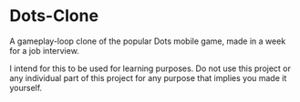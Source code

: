 # Dots-Clone
A gameplay-loop clone of the popular Dots mobile game, made in a week for a job interview.

I intend for this to be used for learning purposes. Do not use this project or any individual part of this project for any purpose that implies you made it yourself.
